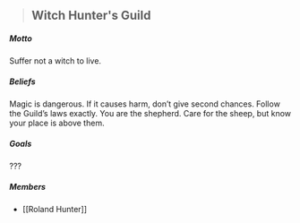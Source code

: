 > ## Witch Hunter's Guild 

##### Motto

Suffer not a witch to live. 

##### Beliefs

Magic is dangerous. If it causes harm, don’t give second chances. Follow the Guild’s laws exactly. You are the shepherd. Care for the sheep, but know your place is above them. 

##### Goals

???

##### Members

- [[Roland Hunter]]